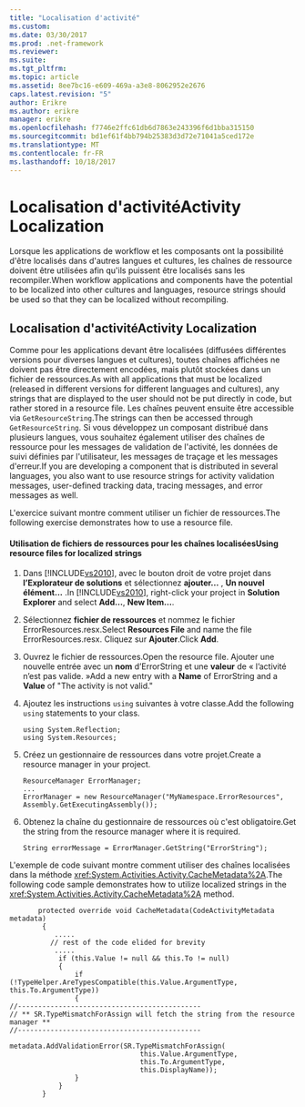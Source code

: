 ```yaml
---
title: "Localisation d'activité"
ms.custom: 
ms.date: 03/30/2017
ms.prod: .net-framework
ms.reviewer: 
ms.suite: 
ms.tgt_pltfrm: 
ms.topic: article
ms.assetid: 8ee7bc16-e609-469a-a3e8-8062952e2676
caps.latest.revision: "5"
author: Erikre
ms.author: erikre
manager: erikre
ms.openlocfilehash: f7746e2ffc61db6d7863e243396f6d1bba315150
ms.sourcegitcommit: bd1ef61f4bb794b25383d3d72e71041a5ced172e
ms.translationtype: MT
ms.contentlocale: fr-FR
ms.lasthandoff: 10/18/2017
---
```

# <a name="activity-localization"></a><span data-ttu-id="4cfc3-102">Localisation d'activité</span><span class="sxs-lookup"><span data-stu-id="4cfc3-102">Activity Localization</span></span>
<span data-ttu-id="4cfc3-103">Lorsque les applications de workflow et les composants ont la possibilité d'être localisés dans d'autres langues et cultures, les chaînes de ressource doivent être utilisées afin qu'ils puissent être localisés sans les recompiler.</span><span class="sxs-lookup"><span data-stu-id="4cfc3-103">When workflow applications and components have the potential to be localized into other cultures and languages, resource strings should be used so that they can be localized without recompiling.</span></span>  
  
## <a name="activity-localization"></a><span data-ttu-id="4cfc3-104">Localisation d'activité</span><span class="sxs-lookup"><span data-stu-id="4cfc3-104">Activity Localization</span></span>  
 <span data-ttu-id="4cfc3-105">Comme pour les applications devant être localisées (diffusées différentes versions pour diverses langues et cultures), toutes chaînes affichées ne doivent pas être directement encodées, mais plutôt stockées dans un fichier de ressources.</span><span class="sxs-lookup"><span data-stu-id="4cfc3-105">As with all applications that must be localized (released in different versions for different languages and cultures), any strings that are displayed to the user should not be put directly in code, but rather stored in a resource file.</span></span> <span data-ttu-id="4cfc3-106">Les chaînes peuvent ensuite être accessible via <!--zz <xref:System.Environment.GetResourceString> --> `GetResourceString`.</span><span class="sxs-lookup"><span data-stu-id="4cfc3-106">The strings can then be accessed through <!--zz <xref:System.Environment.GetResourceString> --> `GetResourceString`.</span></span> <span data-ttu-id="4cfc3-107">Si vous développez un composant distribué dans plusieurs langues, vous souhaitez également utiliser des chaînes de ressource pour les messages de validation de l'activité, les données de suivi définies par l'utilisateur, les messages de traçage et les messages d'erreur.</span><span class="sxs-lookup"><span data-stu-id="4cfc3-107">If you are developing a component that is distributed in several languages, you also want to use resource strings for activity validation messages, user-defined tracking data, tracing messages, and error messages as well.</span></span>  
  
 <span data-ttu-id="4cfc3-108">L'exercice suivant montre comment utiliser un fichier de ressources.</span><span class="sxs-lookup"><span data-stu-id="4cfc3-108">The following exercise demonstrates how to use a resource file.</span></span>  
  
#### <a name="using-resource-files-for-localized-strings"></a><span data-ttu-id="4cfc3-109">Utilisation de fichiers de ressources pour les chaînes localisées</span><span class="sxs-lookup"><span data-stu-id="4cfc3-109">Using resource files for localized strings</span></span>  
  
1.  <span data-ttu-id="4cfc3-110">Dans [!INCLUDE[vs2010](../../../includes/vs2010-md.md)], avec le bouton droit de votre projet dans **l’Explorateur de solutions** et sélectionnez **ajouter...** , **Un nouvel élément...** .</span><span class="sxs-lookup"><span data-stu-id="4cfc3-110">In [!INCLUDE[vs2010](../../../includes/vs2010-md.md)], right-click your project in **Solution Explorer** and select **Add…**, **New Item…**.</span></span>  
  
2.  <span data-ttu-id="4cfc3-111">Sélectionnez **fichier de ressources** et nommez le fichier ErrorResources.resx.</span><span class="sxs-lookup"><span data-stu-id="4cfc3-111">Select **Resources File** and name the file ErrorResources.resx.</span></span> <span data-ttu-id="4cfc3-112">Cliquez sur **Ajouter**.</span><span class="sxs-lookup"><span data-stu-id="4cfc3-112">Click **Add**.</span></span>  
  
3.  <span data-ttu-id="4cfc3-113">Ouvrez le fichier de ressources.</span><span class="sxs-lookup"><span data-stu-id="4cfc3-113">Open the resource file.</span></span> <span data-ttu-id="4cfc3-114">Ajouter une nouvelle entrée avec un **nom** d’ErrorString et une **valeur** de « l’activité n’est pas valide. »</span><span class="sxs-lookup"><span data-stu-id="4cfc3-114">Add a new entry with a **Name** of ErrorString and a **Value** of "The activity is not valid."</span></span>  
  
4.  <span data-ttu-id="4cfc3-115">Ajoutez les instructions `using` suivantes à votre classe.</span><span class="sxs-lookup"><span data-stu-id="4cfc3-115">Add the following `using` statements to your class.</span></span>  
  
    ```  
    using System.Reflection;  
    using System.Resources;  
    ```  
  
5.  <span data-ttu-id="4cfc3-116">Créez un gestionnaire de ressources dans votre projet.</span><span class="sxs-lookup"><span data-stu-id="4cfc3-116">Create a resource manager in your project.</span></span>  
  
    ```  
    ResourceManager ErrorManager;  
    ...  
    ErrorManager = new ResourceManager("MyNamespace.ErrorResources", Assembly.GetExecutingAssembly());  
    ```  
  
6.  <span data-ttu-id="4cfc3-117">Obtenez la chaîne du gestionnaire de ressources où c'est obligatoire.</span><span class="sxs-lookup"><span data-stu-id="4cfc3-117">Get the string from the resource manager where it is required.</span></span>  
  
    ```  
    String errorMessage = ErrorManager.GetString("ErrorString");  
    ```  
  
 <span data-ttu-id="4cfc3-118">L'exemple de code suivant montre comment utiliser des chaînes localisées dans la méthode <xref:System.Activities.Activity.CacheMetadata%2A>.</span><span class="sxs-lookup"><span data-stu-id="4cfc3-118">The following code sample demonstrates how to utilize localized strings in the <xref:System.Activities.Activity.CacheMetadata%2A> method.</span></span>  
  
```  
       protected override void CacheMetadata(CodeActivityMetadata metadata)  
        {  
           .....  
          // rest of the code elided for brevity  
           .....  
            if (this.Value != null && this.To != null)  
            {  
                if (!TypeHelper.AreTypesCompatible(this.Value.ArgumentType, this.To.ArgumentType))  
                {  
//---------------------------------------------  
// ** SR.TypeMismatchForAssign will fetch the string from the resource manager **  
//---------------------------------------------  
                    metadata.AddValidationError(SR.TypeMismatchForAssign(  
                                this.Value.ArgumentType,  
                                this.To.ArgumentType,  
                                this.DisplayName));  
                }  
            }  
        }  
```
